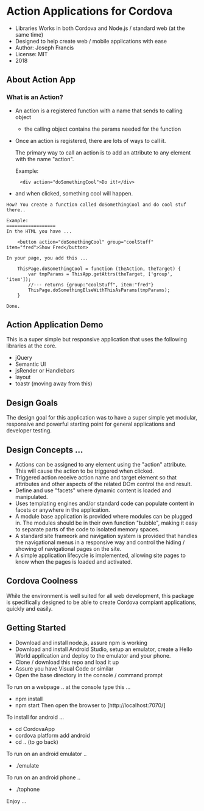 # Action Applications for Cordova
* Libraries Works in both Cordova and Node.js / standard web (at the same time)
* Designed to help create web / mobile applications with ease
* Author: Joseph Francis
* License: MIT
* 2018

## About Action App  

### What is an Action?
 - An action is a registered function with a name that sends to calling object
   - the calling object contains the params needed for the function

 - Once an action is registered, there are lots of ways to call it.

   The primary way to call an action is to add an attribute to any element with the name "action".

   Example:
```
     <div action="doSomethingCool">Do it!</div>
```
   - and when clicked, something cool will happen.

    How? You create a function called doSomethingCool and do cool stuf there..

    Example:
    ==================
    In the HTML you have ... 
```
    <button action="doSomethingCool" group="coolStuff" item="fred">Show Fred</button>
```


    In your page, you add this ...
```
    ThisPage.doSomethingCool = function (theAction, theTarget) {
        var tmpParams = ThisApp.getAttrs(theTarget, ['group', 'item']);
        //--- returns {group:"coolStuff", item:"fred"}
        ThisPage.doSomethingElseWithThisAsParams(tmpParams);    
    }
```
    Done.


## Action Application Demo
This is a super simple but responsive application that uses the following libraries at the core.
* jQuery
* Semantic UI
* jsRender or Handlebars
* layout
* toastr (moving away from this)

## Design Goals
The design goal for this application was to have a super simple yet modular, responsive and powerful starting point for general applications and developer testing.

## Design Concepts ...
* Actions can be assigned to any element using the "action" attribute.  This will cause the action to be triggered when clicked. 
* Triggered action receive action name and  target element so that attributes and other aspects of the related DOm  control the end result.
* Define and use "facets" where dynamic content is loaded and manipulated.
* Uses templating engines and/or standard code can populate content in facets or anywhere in the application.
* A module base application is provided where modules can be plugged in.  The modules should be in their own function "bubble", making it easy to separate parts of the code to isolated memory spaces.
* A standard site frameork and navigation system is provided that handles the navigational menus in a responsive way and control the hiding / showing of navigational pages on the site.
* A simple application lifecycle is implemented, allowing site pages to know when the pages is loaded and activated.


## Cordova Coolness
While the environment is well suited for all web development, this package is specifically designed to be able to create Cordova compiant applications, quickly and easily.

## Getting Started
* Download and install node.js, assure npm is working
* Download and install Android Studio, setup an emulator, create a Hello World application and deploy to the emulator and your phone.
* Clone / download this repo and load it up
* Assure you have Visual Code or similar
* Open the base directory in the console / command prompt

To run on a webpage .. at the console type this ...
- npm install
- npm start
Then open the browser to
[http://localhost:7070/]

To install for android ...
 - cd CordovaApp
 - cordova platform add android
 - cd .. (to go back)

To run on an android emulator ..
 - ./emulate

To run on an android phone ..
 - ./tophone

Enjoy ...

